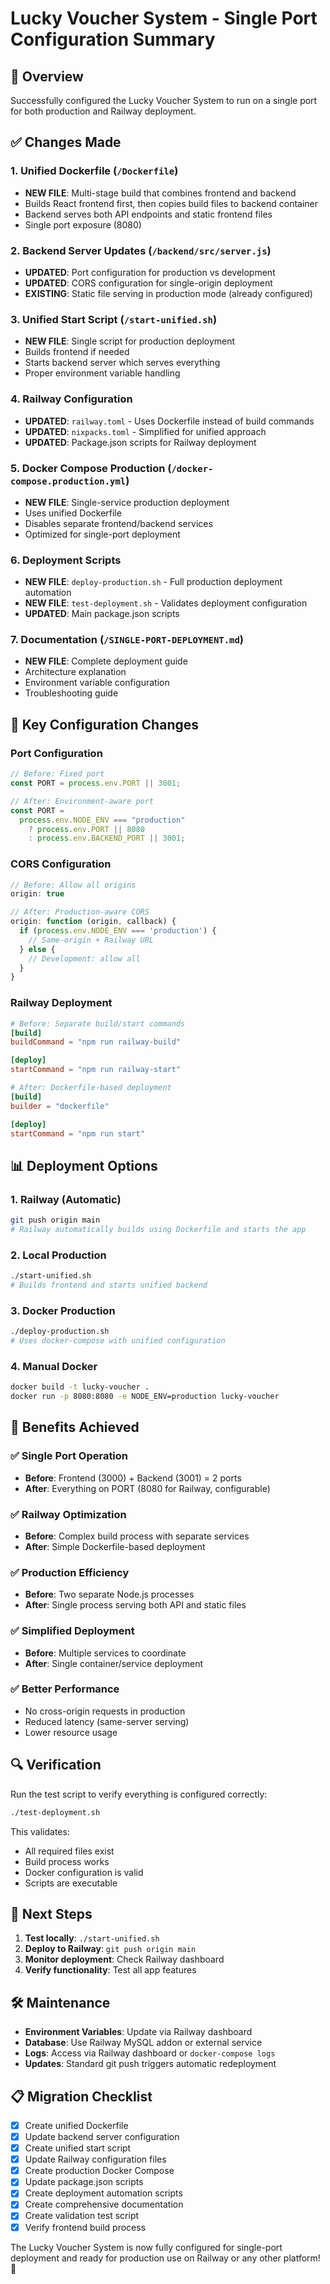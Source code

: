 # Lucky Voucher System - Single Port Configuration Summary

## 🎯 Overview

Successfully configured the Lucky Voucher System to run on a single port for both production and Railway deployment.

## ✅ Changes Made

### 1. **Unified Dockerfile** (`/Dockerfile`)

- **NEW FILE**: Multi-stage build that combines frontend and backend
- Builds React frontend first, then copies build files to backend container
- Backend serves both API endpoints and static frontend files
- Single port exposure (8080)

### 2. **Backend Server Updates** (`/backend/src/server.js`)

- **UPDATED**: Port configuration for production vs development
- **UPDATED**: CORS configuration for single-origin deployment
- **EXISTING**: Static file serving in production mode (already configured)

### 3. **Unified Start Script** (`/start-unified.sh`)

- **NEW FILE**: Single script for production deployment
- Builds frontend if needed
- Starts backend server which serves everything
- Proper environment variable handling

### 4. **Railway Configuration**

- **UPDATED**: `railway.toml` - Uses Dockerfile instead of build commands
- **UPDATED**: `nixpacks.toml` - Simplified for unified approach
- **UPDATED**: Package.json scripts for Railway deployment

### 5. **Docker Compose Production** (`/docker-compose.production.yml`)

- **NEW FILE**: Single-service production deployment
- Uses unified Dockerfile
- Disables separate frontend/backend services
- Optimized for single-port deployment

### 6. **Deployment Scripts**

- **NEW FILE**: `deploy-production.sh` - Full production deployment automation
- **NEW FILE**: `test-deployment.sh` - Validates deployment configuration
- **UPDATED**: Main package.json scripts

### 7. **Documentation** (`/SINGLE-PORT-DEPLOYMENT.md`)

- **NEW FILE**: Complete deployment guide
- Architecture explanation
- Environment variable configuration
- Troubleshooting guide

## 🔧 Key Configuration Changes

### Port Configuration

```javascript
// Before: Fixed port
const PORT = process.env.PORT || 3001;

// After: Environment-aware port
const PORT =
  process.env.NODE_ENV === "production"
    ? process.env.PORT || 8080
    : process.env.BACKEND_PORT || 3001;
```

### CORS Configuration

```javascript
// Before: Allow all origins
origin: true

// After: Production-aware CORS
origin: function (origin, callback) {
  if (process.env.NODE_ENV === 'production') {
    // Same-origin + Railway URL
  } else {
    // Development: allow all
  }
}
```

### Railway Deployment

```toml
# Before: Separate build/start commands
[build]
buildCommand = "npm run railway-build"

[deploy]
startCommand = "npm run railway-start"

# After: Dockerfile-based deployment
[build]
builder = "dockerfile"

[deploy]
startCommand = "npm run start"
```

## 📊 Deployment Options

### 1. Railway (Automatic)

```bash
git push origin main
# Railway automatically builds using Dockerfile and starts the app
```

### 2. Local Production

```bash
./start-unified.sh
# Builds frontend and starts unified backend
```

### 3. Docker Production

```bash
./deploy-production.sh
# Uses docker-compose with unified configuration
```

### 4. Manual Docker

```bash
docker build -t lucky-voucher .
docker run -p 8080:8080 -e NODE_ENV=production lucky-voucher
```

## 🎯 Benefits Achieved

### ✅ Single Port Operation

- **Before**: Frontend (3000) + Backend (3001) = 2 ports
- **After**: Everything on PORT (8080 for Railway, configurable)

### ✅ Railway Optimization

- **Before**: Complex build process with separate services
- **After**: Simple Dockerfile-based deployment

### ✅ Production Efficiency

- **Before**: Two separate Node.js processes
- **After**: Single process serving both API and static files

### ✅ Simplified Deployment

- **Before**: Multiple services to coordinate
- **After**: Single container/service deployment

### ✅ Better Performance

- No cross-origin requests in production
- Reduced latency (same-server serving)
- Lower resource usage

## 🔍 Verification

Run the test script to verify everything is configured correctly:

```bash
./test-deployment.sh
```

This validates:

- All required files exist
- Build process works
- Docker configuration is valid
- Scripts are executable

## 🚀 Next Steps

1. **Test locally**: `./start-unified.sh`
2. **Deploy to Railway**: `git push origin main`
3. **Monitor deployment**: Check Railway dashboard
4. **Verify functionality**: Test all app features

## 🛠️ Maintenance

- **Environment Variables**: Update via Railway dashboard
- **Database**: Use Railway MySQL addon or external service
- **Logs**: Access via Railway dashboard or `docker-compose logs`
- **Updates**: Standard git push triggers automatic redeployment

## 📋 Migration Checklist

- [x] Create unified Dockerfile
- [x] Update backend server configuration
- [x] Create unified start script
- [x] Update Railway configuration files
- [x] Create production Docker Compose
- [x] Update package.json scripts
- [x] Create deployment automation scripts
- [x] Create comprehensive documentation
- [x] Create validation test script
- [x] Verify frontend build process

The Lucky Voucher System is now fully configured for single-port deployment and ready for production use on Railway or any other platform! 🎉
